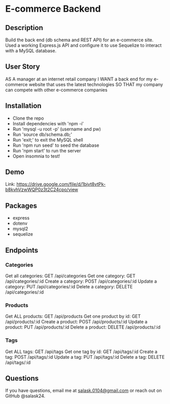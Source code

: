 # E-commerce Backend

## Description

Build the back end (db schema and REST API) for an e-commerce site. Used a working Express.js API and configure it to use Sequelize to interact with a MySQL database.


## User Story

AS A manager at an internet retail company
I WANT a back end for my e-commerce website that uses the latest technologies
SO THAT my company can compete with other e-commerce companies


## Installation

- Clone the repo
- Install dependencies with 'npm -i'
- Run 'mysql -u root -p' (username and pw)
- Run 'source db/schema.db;' 
- Run 'exit;' to exit the MySQL shell
- Run 'npm run seed' to seed the database
- Run 'npm start' to run the server 
- Open insomnia to test!


## Demo

Link: https://drive.google.com/file/d/1bjvt8vtPk-b8kvhVzwWQP0z3t2C24cpo/view

## Packages
- express
- dotenv
- mysql2
- sequelize


## Endpoints

### Categories

Get all categories: GET /api/categories
Get one category: GET /api/categories/:id
Create a category: POST /api/categories/:id
Update a category: PUT /api/categories/:id
Delete a category: DELETE /api/categories/:id

### Products

Get ALL products: GET /api/products
Get one product by id: GET /api/products/:id
Create a product: POST /api/products/:id
Update a product: PUT /api/products/:id
Delete a product: DELETE /api/products/:id

### Tags

Get ALL tags: GET /api/tags
Get one tag by id: GET /api/tags/:id
Create a tag: POST /api/tags/:id
Update a tag: PUT /api/tags/:id
Delete a tag: DELETE /api/tags/:id


## Questions
If you have questions, email me at salask.0104@gmail.com or reach out on GitHub @salask24.